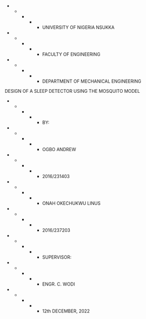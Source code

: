 * * * * * UNIVERSITY OF NIGERIA NSUKKA

* * * * * FACULTY OF ENGINEERING

* * * * * DEPARTMENT OF MECHANICAL ENGINEERING


DESIGN OF A SLEEP DETECTOR USING THE MOSQUITO MODEL


* * * * * BY:

* * * * * OGBO ANDREW

* * * * * 2016/231403

* * * * * ONAH OKECHUKWU LINUS

* * * * * 2016/237203


* * * * * SUPERVISOR:

* * * * * ENGR. C. WODI

* * * * * 12th DECEMBER, 2022
